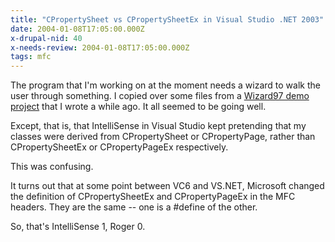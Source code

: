 ```yaml
---
title: "CPropertySheet vs CPropertySheetEx in Visual Studio .NET 2003"
date: 2004-01-08T17:05:00.000Z
x-drupal-nid: 40
x-needs-review: 2004-01-08T17:05:00.000Z
tags: mfc
---
```

The program that I'm working on at the moment needs a wizard to walk the user through something. I copied over some files from a [Wizard97 demo project](/node/view/214) that I wrote a while ago. It all seemed to be going well.

Except, that is, that IntelliSense in Visual Studio kept pretending that my classes were derived from CPropertySheet or CPropertyPage, rather than CPropertySheetEx or CPropertyPageEx respectively.

This was confusing.

It turns out that at some point between VC6 and VS.NET, Microsoft changed the definition of CPropertySheetEx and CPropertyPageEx in the MFC headers. They are the same -- one is a #define of the other.

So, that's IntelliSense 1, Roger 0.

